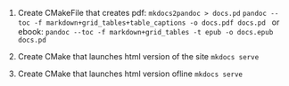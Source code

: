 1. Create CMakeFile that creates pdf:
 `mkdocs2pandoc > docs.pd`
 `pandoc --toc -f markdown+grid_tables+table_captions -o docs.pdf docs.pd `
or ebook:
 `pandoc --toc -f markdown+grid_tables -t epub -o docs.epub docs.pd`    

2. Create CMake that launches html version of the site
 `mkdocs serve`

3. Create CMake that launches html version ofline
 `mkdocs serve`
